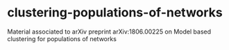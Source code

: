 # clustering-populations-of-networks
Material associated to arXiv preprint arXiv:1806.00225 on Model based clustering for populations of networks
